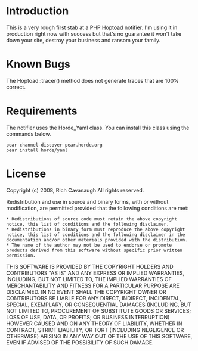 # Introduction

This is a very rough first stab at a PHP [Hoptoad](http://hoptoadapp.com) notifier. I'm using it in production right now with success but that's no guarantee it won't take down your site, destroy your business and ransom your family.

# Known Bugs

The Hoptoad::tracer() method does not generate traces that are 100% correct.

# Requirements

The notifier uses the Horde_Yaml class. You can install this class using the commands below.

    pear channel-discover pear.horde.org
    pear install horde/yaml

# License

Copyright (c) 2008, Rich Cavanaugh
All rights reserved.

Redistribution and use in source and binary forms, with or without modification, are permitted provided that the following conditions are met:

    * Redistributions of source code must retain the above copyright notice, this list of conditions and the following disclaimer.
    * Redistributions in binary form must reproduce the above copyright notice, this list of conditions and the following disclaimer in the documentation and/or other materials provided with the distribution.
    * The name of the author may not be used to endorse or promote products derived from this software without specific prior written permission.

THIS SOFTWARE IS PROVIDED BY THE COPYRIGHT HOLDERS AND CONTRIBUTORS "AS IS" AND ANY EXPRESS OR IMPLIED WARRANTIES, INCLUDING, BUT NOT LIMITED TO, THE IMPLIED WARRANTIES OF MERCHANTABILITY AND FITNESS FOR A PARTICULAR PURPOSE ARE DISCLAIMED. IN NO EVENT SHALL THE COPYRIGHT OWNER OR CONTRIBUTORS BE LIABLE FOR ANY DIRECT, INDIRECT, INCIDENTAL, SPECIAL, EXEMPLARY, OR CONSEQUENTIAL DAMAGES (INCLUDING, BUT NOT LIMITED TO, PROCUREMENT OF SUBSTITUTE GOODS OR SERVICES; LOSS OF USE, DATA, OR PROFITS; OR BUSINESS INTERRUPTION) HOWEVER CAUSED AND ON ANY THEORY OF LIABILITY, WHETHER IN CONTRACT, STRICT LIABILITY, OR TORT (INCLUDING NEGLIGENCE OR OTHERWISE) ARISING IN ANY WAY OUT OF THE USE OF THIS SOFTWARE, EVEN IF ADVISED OF THE POSSIBILITY OF SUCH DAMAGE.